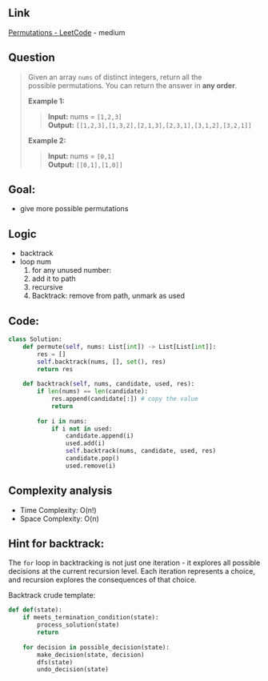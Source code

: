 ## Link
[Permutations - LeetCode](https://leetcode.com/problems/permutations/description/) - medium
## Question
>Given an array `nums` of distinct integers, return all the possible permutations. You can return the answer in **any order**.
>
>**Example 1:**
>>**Input:** nums = `[1,2,3]`<br>
>>**Output:** `[[1,2,3],[1,3,2],[2,1,3],[2,3,1],[3,1,2],[3,2,1]]`
>
>**Example 2:**
>>**Input:** nums = `[0,1]`<br>
>>**Output:** `[[0,1],[1,0]]`

## Goal:
- give more possible permutations
## Logic
- backtrack
- loop num
	1. for any unused number:
	2. add it to path
	3. recursive
	4. Backtrack: remove from path, unmark as used

## Code:
```python
class Solution:
    def permute(self, nums: List[int]) -> List[List[int]]:
        res = []
        self.backtrack(nums, [], set(), res)
        return res
    
    def backtrack(self, nums, candidate, used, res):
        if len(nums) == len(candidate):
            res.append(candidate[:]) # copy the value
            return
        
        for i in nums:
            if i not in used:
                candidate.append(i)
                used.add(i)
                self.backtrack(nums, candidate, used, res)
                candidate.pop()
                used.remove(i)
```

## Complexity analysis
- Time Complexity: O(n!)
- Space Complexity: O(n)

## Hint for backtrack:
The `for` loop in backtracking is not just one iteration - it explores all possible decisions at the current recursion level. Each iteration represents a choice, and recursion explores the consequences of that choice.

Backtrack crude template:
```python
def def(state):
	if meets_termination_condition(state):
		process_solution(state)
		return
	
	for decision in possible_decision(state):
		make_decision(state, decision)	
		dfs(state)
		undo_decision(state)
```
